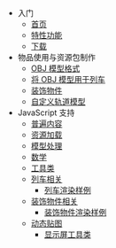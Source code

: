 - 入门
  - [首页](README.md)
  - [特性功能](feature.md)
  - [下载](download.md)
- 物品使用与资源包制作
  - [OBJ 模型格式](objschem.md)
  - [将 OBJ 模型用于列车](trainmodel.md)
  - [装饰物件](eyecandy.md)
  - [自定义轨道模型](railmodel.md)
- JavaScript 支持
  - [普遍内容](js-general.md)
  - [资源加载](js-resources.md)
  - [模型处理](js-model-processing.md)
  - [数学](js-math.md)
  - [工具类](js-util.md)
  - [列车相关](js-train.md)
    - [列车渲染样例](js-example-train.md)
  - [装饰物件相关](js-eyecandy.md)
    - [装饰物件渲染样例](js-example-eyecandy.md)
  - [动态贴图](js-dynamic-texture.md)
    - [显示屏工具类](js-display-helper.md)
